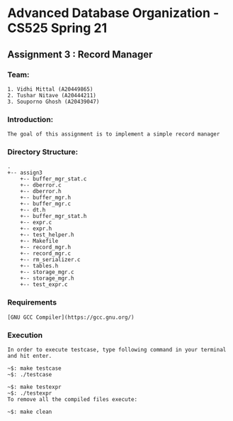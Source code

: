# Advanced Database Organization - CS525 Spring 21

## Assignment 3 : Record Manager

### Team:

    1. Vidhi Mittal (A20449865)
    2. Tushar Nitave (A20444211)
    3. Souporno Ghosh (A20439047)

### Introduction:

    The goal of this assignment is to implement a simple record manager

### Directory Structure:
    .
    +-- assign3
        +-- buffer_mgr_stat.c
        +-- dberror.c
        +-- dberror.h
        +-- buffer_mgr.h
        +-- buffer_mgr.c
        +-- dt.h
        +-- buffer_mgr_stat.h
        +-- expr.c
        +-- expr.h
        +-- test_helper.h
        +-- Makefile
        +-- record_mgr.h
        +-- record_mgr.c
        +-- rm_serializer.c
        +-- tables.h
        +-- storage_mgr.c
        +-- storage_mgr.h
        +-- test_expr.c
    
### Requirements
    [GNU GCC Compiler](https://gcc.gnu.org/)

### Execution
    In order to execute testcase, type following command in your terminal and hit enter.

    ~$: make testcase
    ~$: ./testcase

    ~$: make testexpr
    ~$: ./testexpr    
    To remove all the compiled files execute:

    ~$: make clean


